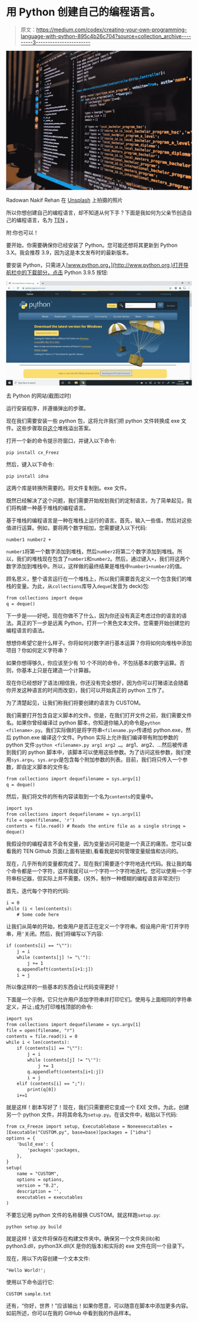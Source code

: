 # 用 Python 创建自己的编程语言。

> 原文：<https://medium.com/codex/creating-your-own-programming-language-with-python-895c4b26c704?source=collection_archive---------3----------------------->

![](img/b704aa2684207742147b0b0f3116120a.png)

Radowan Nakif Rehan 在 [Unsplash](https://unsplash.com?utm_source=medium&utm_medium=referral) 上拍摄的照片

所以你想创建自己的编程语言，却不知道从何下手？下面是我如何为父亲节创造自己的编程语言，名为 [TEN](https://github.com/Aadit-Ambadkar/TEN-Programming-Language) 。

附:你也可以！

要开始，你需要确保你已经安装了 Python。您可能还想将其更新到 Python 3.X。我会推荐 3.9，因为这是本文发布时的最新版本。

要安装 Python，只需进入[www.python.org，](http://www.python.org,)打开导航栏中的下载部分，点击 Python 3.9.5 按钮:

![](img/a63996ae4409ed08ea0a15676be73a12.png)

去 Python 的网站(截图过时)

运行安装程序，并遵循弹出的步骤。

现在我们需要安装一些 python 包，这将允许我们把 python 文件转换成 exe 文件。这些步骤取自[这个](https://stackoverflow.com/a/44433442)堆栈溢出答案。

打开一个新的命令提示符窗口，并键入以下命令:

```
pip install cx_Freez
```

然后，键入以下命令:

```
pip install idna
```

这两个库是转换所需要的。将文件复制到。exe 文件。

既然已经解决了这个问题，我们需要开始规划我们的定制语言。为了简单起见，我们将构建一种基于堆栈的编程语言。

基于堆栈的编程语言是一种在堆栈上运行的语言。首先，输入一些值，然后对这些值进行运算。例如，要将两个数字相加，您需要键入以下代码:

```
number1 number2 +
```

`number1`将第一个数字添加到堆栈，然后`number2`将第二个数字添加到堆栈。所以，我们的堆栈现在包含了`number1`和`number2`。然后，通过键入`+`，我们将这两个数字添加到堆栈中。所以，这样做的最终结果是堆栈中`number1+number2`的值。

顾名思义，整个语言运行在一个堆栈上，所以我们需要首先定义一个包含我们的堆栈的变量。为此，从`collections`库导入`deque`(发音为 deck)包:

```
from collections import deque
q = deque()
```

下一步是——好吧，现在你做不了什么，因为你还没有真正考虑过你的语言的语法。真正的下一步是远离 Python，打开一个黑色文本文件。您需要开始创建您的编程语言的语法。

想想你希望它是什么样子。你将如何对数字进行基本运算？你将如何向堆栈中添加项目？你如何定义字符串？

如果你想得够久，你应该至少有 10 个不同的命令，不包括基本的数字运算。否则，你基本上只是在建造一个计算器。

现在你已经想好了语法(相信我，你还没有完全想好，因为你可以打赌语法会随着你开发这种语言的时间而改变)，我们可以开始真正的 python 工作了。

为了清楚起见，让我们称我们将要创建的语言为 CUSTOM。

我们需要打开包含自定义脚本的文件。但是，在我们打开文件之前，我们需要文件名。如果你曾经编译过 python 脚本，你知道你输入的命令是`python <filename>.py`。我们实际做的是将字符串`<filename.py>`传递给 python.exe，然后 python.exe 编译这个文件。Python 实际上允许我们编译带有附加参数的 python 文件:`python <filename>.py arg1 arg2 …`。arg1、arg2、…然后被传递到我们的 python 脚本中，该脚本可以使用这些参数。为了访问这些参数，我们使用`sys.argv`。`sys.argv`是包含每个附加参数的列表。目前，我们将只传入一个参数，即自定义脚本的文件名:

```
from collections import dequefilename = sys.argv[1]
q = deque()
```

然后，我们将文件的所有内容读取到一个名为`contents`的变量中。

```
import sys
from collections import dequefilename = sys.argv[1]
file = open(filename, 'r')
contents = file.read() # Reads the entire file as a single stringq = deque()
```

我假设你的编程语言不会有变量，因为变量访问可能是一个真正的痛苦。您可以查看我的 TEN Github 页面(上面有链接),看看我是如何管理变量赋值和访问的。

现在，几乎所有的变量都完成了。现在我们需要逐个字符地迭代代码。我让我的每个命令都是一个字符，这样我就可以一个字符一个字符地迭代。您可以使用一个字符串标记器，但实际上并不需要。(另外，制作一种模糊的编程语言非常流行)

首先，迭代每个字符的代码:

```
i = 0
while (i < len(contents):
    # Some code here
```

让我们从简单的开始，检查用户是否正在定义一个字符串。假设用户用`“`打开字符串，用`‘`关闭。然后，我们将编写以下内容:

```
if (contents[i] == "\""):
    j = i
    while (contents[j] != "\'"):
        j += 1
    q.appendleft(contents[i+1:j])
    i = j
```

所以像这样的一些基本的东西会让代码变得更好！

下面是一个示例，它只允许用户添加字符串并打印它们。使用与上面相同的字符串定义，并让`;`成为打印堆栈顶部的命令:

```
import sys
from collections import dequefilename = sys.argv[1]
file = open(filename, "r")
contents = file.read()i = 0
while i < len(contents):
    if (contents[i] == "\""):
        j = i
        while (contents[j] != "\'"):
            j += 1
        q.appendleft(contents[i+1:j])
        i = j
    elif (contents[i] == ";"):
        print(q[0])
    i+=1
```

就是这样！剧本写好了！现在，我们只需要把它变成一个 EXE 文件。为此，创建另一个 python 文件，并将其命名为`setup.py`。在该文件中，粘贴以下代码:

```
from cx_Freeze import setup, Executablebase = Noneexecutables = [Executable("CUSTOM.py", base=base)]packages = ["idna"]
options = {
    'build_exe': {
        'packages':packages,
    },
}
setup(
    name = "CUSTOM",
    options = options,
    version = "0.2",
    description = '',
    executables = executables
)
```

不要忘记用 python 文件的名称替换 CUSTOM。就这样跑`setup.py`:

```
python setup.py build
```

就是这样！该文件将保存在构建文件夹中。确保另一个文件夹(lib)和 python3.dll，python3X.dll(X 是你的版本)和实际的 exe 文件在同一个目录下。

现在，用以下内容创建一个文本文件:

```
"Hello World!';
```

使用以下命令运行它:

```
CUSTOM sample.txt
```

还有，“你好，世界！”应该输出！如果你愿意，可以随意在脚本中添加更多内容。如前所述，你可以在我的 GitHub 中看到我的作品样本。